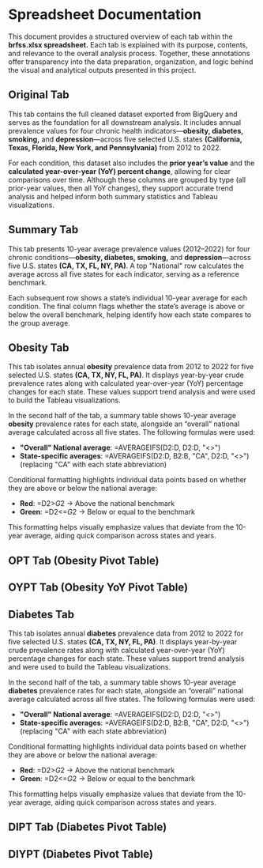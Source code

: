 # Spreadsheet Documentation
This document provides a structured overview of each tab within the **brfss.xlsx spreadsheet.** Each tab is explained with its purpose, contents, and relevance to the overall analysis process. Together, these annotations offer transparency into the data preparation, organization, and logic behind the visual and analytical outputs presented in this project.

## Original Tab
This tab contains the full cleaned dataset exported from BigQuery and serves as the foundation for all downstream analysis. It includes annual prevalence values for four chronic health indicators—**obesity, diabetes, smoking,** and **depression**—across five selected U.S. states **(California, Texas, Florida, New York, and Pennsylvania)** from 2012 to 2022.

For each condition, this dataset also includes the **prior year’s value** and the **calculated year-over-year (YoY) percent change**, allowing for clear comparisons over time. Although these columns are grouped by type (all prior-year values, then all YoY changes), they support accurate trend analysis and helped inform both summary statistics and Tableau visualizations.

## Summary Tab
This tab presents 10-year average prevalence values (2012–2022) for four chronic conditions—**obesity, diabetes, smoking,** and **depression**—across five U.S. states **(CA, TX, FL, NY, PA)**. A top "National" row calculates the average across all five states for each indicator, serving as a reference benchmark.

Each subsequent row shows a state’s individual 10-year average for each condition. The final column flags whether the state’s average is above or below the overall benchmark, helping identify how each state compares to the group average.

## Obesity Tab
This tab isolates annual **obesity** prevalence data from 2012 to 2022 for five selected U.S. states **(CA, TX, NY, FL, PA)**. It displays year-by-year crude prevalence rates along with calculated year-over-year (YoY) percentage changes for each state. These values support trend analysis and were used to build the Tableau visualizations.

In the second half of the tab, a summary table shows 10-year average **obesity** prevalence rates for each state, alongside an “overall” national average calculated across all five states. The following formulas were used:

* **"Overall" National average**: =AVERAGEIFS(D2:D, D2:D, "<>")
* **State-specific averages**: =AVERAGEIFS(D2:D, B2:B, "CA", D2:D, "<>") (replacing "CA" with each state abbreviation)

Conditional formatting highlights individual data points based on whether they are above or below the national average:
* **Red**: =D2>$G$2 → Above the national benchmark
* **Green**: =D2<=$G$2 → Below or equal to the benchmark

This formatting helps visually emphasize values that deviate from the 10-year average, aiding quick comparison across states and years.

## OPT Tab (Obesity Pivot Table)



## OYPT Tab (Obesity YoY Pivot Table)



## Diabetes Tab
This tab isolates annual **diabetes** prevalence data from 2012 to 2022 for five selected U.S. states **(CA, TX, NY, FL, PA)**. It displays year-by-year crude prevalence rates along with calculated year-over-year (YoY) percentage changes for each state. These values support trend analysis and were used to build the Tableau visualizations.

In the second half of the tab, a summary table shows 10-year average **diabetes** prevalence rates for each state, alongside an “overall” national average calculated across all five states. The following formulas were used:

* **"Overall" National average**: =AVERAGEIFS(D2:D, D2:D, "<>")
* **State-specific averages**: =AVERAGEIFS(D2:D, B2:B, "CA", D2:D, "<>") (replacing "CA" with each state abbreviation)

Conditional formatting highlights individual data points based on whether they are above or below the national average:
* **Red**: =D2>$G$2 → Above the national benchmark
* **Green**: =D2<=$G$2 → Below or equal to the benchmark

This formatting helps visually emphasize values that deviate from the 10-year average, aiding quick comparison across states and years.

## DIPT Tab (Diabetes Pivot Table)



## DIYPT (Diabetes Pivot Table) 

